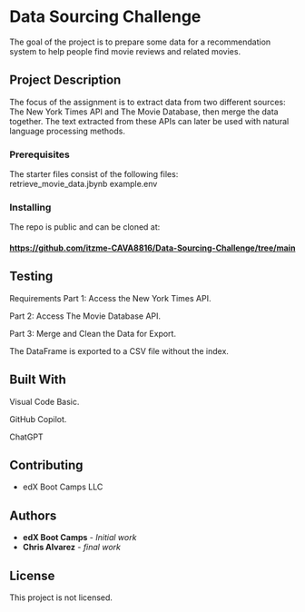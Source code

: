 # Data Sourcing Challenge

The goal of the project is to prepare some data for a recommendation system to help people find movie reviews and related movies.

## Project Description
The focus of the assignment is to extract data from two different sources: The New York Times API and The Movie Database, then merge the data together. The text extracted from these APIs can later be used with natural language processing methods.

### Prerequisites

The starter files consist of the following files:  
retrieve_movie_data.jbynb
example.env

### Installing

The repo is public and can be cloned at:
#### https://github.com/itzme-CAVA8816/Data-Sourcing-Challenge/tree/main

## Testing

Requirements
Part 1: Access the New York Times API.

Part 2: Access The Movie Database API.

Part 3: Merge and Clean the Data for Export.

The DataFrame is exported to a CSV file without the index.

## Built With

Visual Code Basic.

GitHub Copilot.

ChatGPT

## Contributing

* edX Boot Camps LLC

## Authors

* **edX Boot Camps** - *Initial work* 
* **Chris Alvarez** - *final work* 

## License

This project is not licensed. 

 



 
